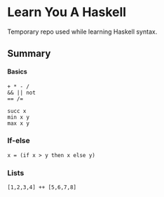 Learn You A Haskell
===================

Temporary repo used while learning Haskell syntax.

Summary
-------

#### Basics
    + * - /
    && || not
    == /=

    succ x
    min x y
    max x y

### If-else
    x = (if x > y then x else y)

### Lists
    [1,2,3,4] ++ [5,6,7,8]

